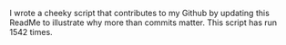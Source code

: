 I wrote a cheeky script that contributes to my Github by updating this ReadMe to illustrate why more than commits matter. This script has run 1542 times.